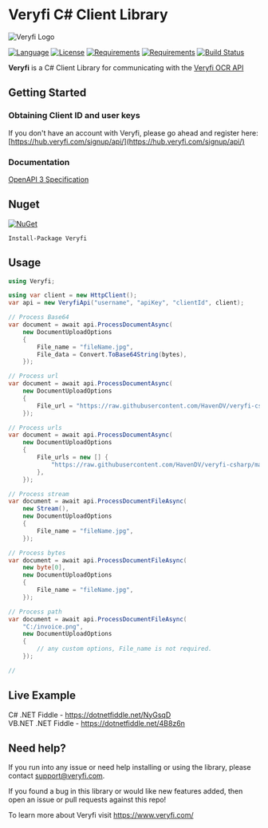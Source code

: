 # Veryfi C# Client Library

![Veryfi Logo](https://cdn.veryfi.com/logos/veryfi-logo-wide-github.png)

[![Language](https://img.shields.io/badge/language-C%23-blue.svg?style=flat-square)](https://github.com/HavenDV/veryfi-csharp/search?l=C%23&o=desc&s=&type=Code) 
[![License](https://img.shields.io/github/license/HavenDV/veryfi-csharp.svg?label=License&maxAge=86400)](LICENSE) 
[![Requirements](https://img.shields.io/badge/Requirements-.NET%20Standard%202.0-blue.svg)](https://github.com/dotnet/standard/blob/master/docs/versions/netstandard2.0.md) 
[![Requirements](https://img.shields.io/badge/Requirements-.NET%20Framework%204.5-blue.svg)](https://github.com/microsoft/dotnet/tree/master/releases/net45) 
[![Build Status](https://github.com/HavenDV/veryfi-csharp/workflows/.NET/badge.svg?branch=master)](https://github.com/HavenDV/veryfi-csharp/actions/workflows/dotnet.yml)

**Veryfi** is a C# Client Library for communicating with the [Veryfi OCR API](https://veryfi.com/api/)

## Getting Started

### Obtaining Client ID and user keys
If you don't have an account with Veryfi, please go ahead and 
register here: [https://hub.veryfi.com/signup/api/](https://hub.veryfi.com/signup/api/)

### Documentation
[OpenAPI 3 Specification](https://app.swaggerhub.com/apis/HavenDV/Veryfi/1.0.0)

## Nuget

[![NuGet](https://img.shields.io/nuget/dt/Veryfi.svg?style=flat-square&label=Veryfi)](https://www.nuget.org/packages/Veryfi/)

```
Install-Package Veryfi
```

## Usage

```cs
using Veryfi;

using var client = new HttpClient();
var api = new VeryfiApi("username", "apiKey", "clientId", client);

// Process Base64
var document = await api.ProcessDocumentAsync(
    new DocumentUploadOptions
    {
        File_name = "fileName.jpg",
        File_data = Convert.ToBase64String(bytes),
    });

// Process url
var document = await api.ProcessDocumentAsync(
    new DocumentUploadOptions
    {
        File_url = "https://raw.githubusercontent.com/HavenDV/veryfi-csharp/master/src/tests/Veryfi.IntegrationTests/Assets/receipt_public.jpg",
    });

// Process urls
var document = await api.ProcessDocumentAsync(
    new DocumentUploadOptions
    {
        File_urls = new [] {
            "https://raw.githubusercontent.com/HavenDV/veryfi-csharp/master/src/tests/Veryfi.IntegrationTests/Assets/receipt_public.jpg",
        },
    });

// Process stream
var document = await api.ProcessDocumentFileAsync(
    new Stream(),
    new DocumentUploadOptions
    {
        File_name = "fileName.jpg",
    });

// Process bytes
var document = await api.ProcessDocumentFileAsync(
    new byte[0],
    new DocumentUploadOptions
    {
        File_name = "fileName.jpg",
    });

// Process path
var document = await api.ProcessDocumentFileAsync(
    "C:/invoice.png",
    new DocumentUploadOptions
    {
        // any custom options, File_name is not required.
    });

//
```

## Live Example

C# .NET Fiddle - https://dotnetfiddle.net/NyGsqD  
VB.NET .NET Fiddle - https://dotnetfiddle.net/4B8z6n  

## Need help?
If you run into any issue or need help installing or using the library, please contact support@veryfi.com.

If you found a bug in this library or would like new features added, then open an issue or pull requests against this repo!

To learn more about Veryfi visit https://www.veryfi.com/
